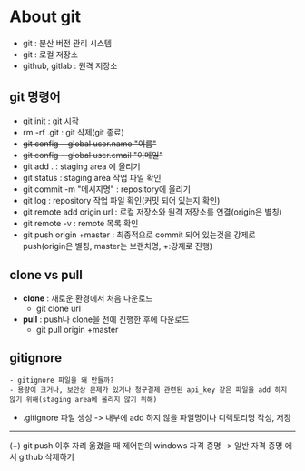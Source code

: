 # About git

- git : 분산 버전 관리 시스템
- git : 로컬 저장소  
- github, gitlab : 원격 저장소

## git 명령어
- git init : git 시작
- rm -rf .git : git 삭제(git 종료)
- ~~git config --global user.name "이름"~~
- ~~git config --global user.email "이메일"~~
- git add . : staging area 에 올리기
- git status : staging area 작업 파일 확인
- git commit -m "메시지명" : repository에 올리기
- git log : repository 작업 파일 확인(커밋 되어 있는지 확인)
- git remote add origin url : 로컬 저장소와 원격 저장소를 연결(origin은 별칭)
- git remote -v : remote 목록 확인
- git push origin +master : 최종적으로 commit 되어 있는것을 강제로 push(origin은 별칭, master는 브랜치명, +:강제로 진행)

## clone vs pull
  - **clone** : 새로운 환경에서 처음 다운로드
      - git clone url
  - **pull** : push나 clone을 전에 진행한 후에 다운로드 
    - git pull origin +master


## gitignore
    - gitignore 파일을 왜 만들까?
    - 용량이 크거나, 보안상 문제가 있거나 청구결제 관련된 api_key 같은 파일을 add 하지 않기 위해(staging area에 올리지 않기 위해)

- .gitignore 파일 생성 -> 내부에 add 하지 않을 파일명이나 디렉토리명 작성, 저장

---
(+) git push 이후 자리 옮겼을 때 제어판의 windows 자격 증명
-> 일반 자격 증명 에서 github 삭제하기